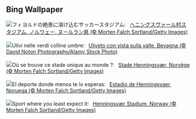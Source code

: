 ## Bing Wallpaper
![](https://www.bing.com/th?id=OHR.FootballField_JA-JP7635549067_UHD.jpg&w=1000)フィヨルドの絶景に溶け込むサッカースタジアム:&nbsp;&ensp;[ヘニングスヴァール村スタジアム, ノルウェー, ヌールラン県 (© Morten Falch Sortland/Getty Images)](https://www.bing.com/th?id=OHR.FootballField_JA-JP7635549067_UHD.jpg)
<br><br/>
![](https://www.bing.com/th?id=OHR.Bevagna_IT-IT7498659443_UHD.jpg&w=1000)Ulivi nelle verdi colline umbre:&nbsp;&ensp;[Uliveto con vista sulla valle, Bevagna (© David Noton Photography/Alamy Stock Photo)](https://www.bing.com/th?id=OHR.Bevagna_IT-IT7498659443_UHD.jpg)
<br><br/>
![](https://www.bing.com/th?id=OHR.FootballField_FR-FR5351490022_UHD.jpg&w=1000)Où se trouve ce stade unique au monde ?:&nbsp;&ensp;[Stade Henningsvær, Norvège (© Morten Falch Sortland/Getty Images)](https://www.bing.com/th?id=OHR.FootballField_FR-FR5351490022_UHD.jpg)
<br><br/>
![](https://www.bing.com/th?id=OHR.FootballField_ES-ES1134626005_UHD.jpg&w=1000)El deporte donde menos te lo esperas:&nbsp;&ensp;[Estadio de Henningsvaer, Noruega (© Morten Falch Sortland/Getty Images)](https://www.bing.com/th?id=OHR.FootballField_ES-ES1134626005_UHD.jpg)
<br><br/>
![](https://www.bing.com/th?id=OHR.FootballField_EN-GB7873108108_UHD.jpg&w=1000)Sport where you least expect it:&nbsp;&ensp;[Henningsvær Stadium, Norway (© Morten Falch Sortland/Getty Images)](https://www.bing.com/th?id=OHR.FootballField_EN-GB7873108108_UHD.jpg)
<br><br/>
